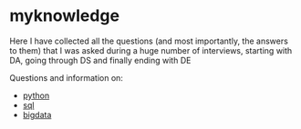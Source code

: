 # myknowledge

Here I have collected all the questions (and most importantly, the answers to them) that I was asked during a huge number of interviews, starting with DA, going through DS and finally ending with DE

Questions and information on:

* [python](https://github.com/kirilldikalin/myknowledge/blob/main/Python.md)
* [sql](https://github.com/kirilldikalin/myknowledge/blob/main/SQL.md)
* [bigdata](https://github.com/kirilldikalin/myknowledge/blob/main/BigData.md)
